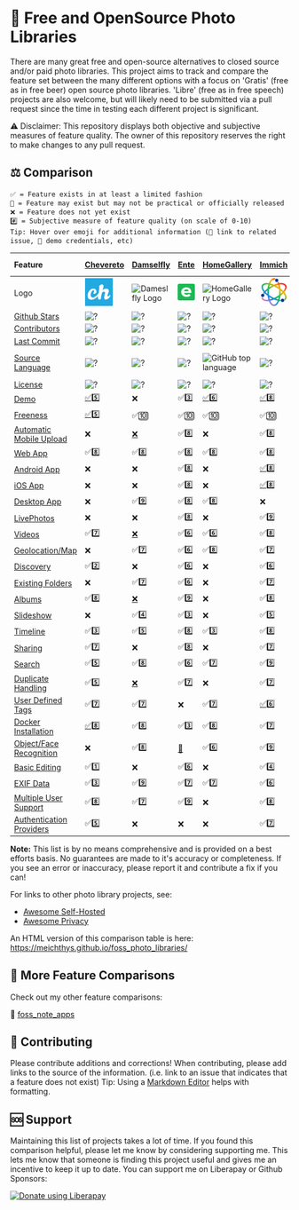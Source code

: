 # 📸 Free and OpenSource Photo Libraries

There are many great free and open-source alternatives to closed source and/or paid photo libraries. This project aims to track and compare the feature set between the many different options with a focus on 'Gratis' (free as in free beer) open source photo libraries. 'Libre' (free as in free speech) projects are also welcome, but will likely need to be submitted via a pull request since the time in testing each different project is significant.

⚠️ Disclaimer: This repository displays both objective and subjective measures of feature quality. The owner of this repository reserves the right to make changes to any pull request.

## ⚖️ Comparison

```text
✅ = Feature exists in at least a limited fashion
🚧 = Feature may exist but may not be practical or officially released
❌ = Feature does not yet exist
#️⃣ = Subjective measure of feature quality (on scale of 0-10)
Tip: Hover over emoji for additional information (🔗 link to related issue, 🔑 demo credentials, etc)
```

| Feature                                                          | [Chevereto](https://github.com/chevereto/chevereto)                                                                                                        | [Damselfly](https://github.com/Webreaper/Damselfly)                                                                                                   | [Ente](https://github.com/ente-io/ente)                                                                                        | [HomeGallery](https://github.com/xemle/home-gallery)                                                                                                         | [Immich](https://github.com/immich-app/immich)                                                                                                                             | [Librephotos](https://github.com/LibrePhotos/librephotos)                                                                                       | [Lychee](https://github.com/LycheeOrg/Lychee)                                                        | [Nextcloud Photos](https://github.com/nextcloud/photos/)                                                                                                               | [Nextcloud Memories](https://github.com/pulsejet/memories)                                                                                                              | [Photonix](https://github.com/photonixapp/photonix)                                                                                       | [Photofield](https://github.com/SmilyOrg/photofield)                                                                                                    | [PiGallery2](https://github.com/bpatrik/pigallery2)                                                                                      | [Photoprism](https://github.com/photoprism/photoprism)                                                                                                  | [Photoview](https://github.com/photoview/photoview)                                                                                       | [Piwigo](https://github.com/Piwigo/Piwigo)                                                                                                                                               | [Snapcrescent](https://github.com/snapcrescent/snapcrescent)                                                                                                                                          |
| :--------------------------------------------------------------- | ---------------------------------------------------------------------------------------------------------------------------------------------------------- | :---------------------------------------------------------------------------------------------------------------------------------------------------- | ------------------------------------------------------------------------------------------------------------------------------ | ------------------------------------------------------------------------------------------------------------------------------------------------------------ | -------------------------------------------------------------------------------------------------------------------------------------------------------------------------- | ----------------------------------------------------------------------------------------------------------------------------------------------- | ---------------------------------------------------------------------------------------------------- | ---------------------------------------------------------------------------------------------------------------------------------------------------------------------- | ----------------------------------------------------------------------------------------------------------------------------------------------------------------------- | ----------------------------------------------------------------------------------------------------------------------------------------- | ------------------------------------------------------------------------------------------------------------------------------------------------------- | ---------------------------------------------------------------------------------------------------------------------------------------- | ------------------------------------------------------------------------------------------------------------------------------------------------------- | ----------------------------------------------------------------------------------------------------------------------------------------- | ---------------------------------------------------------------------------------------------------------------------------------------------------------------------------------------- | ----------------------------------------------------------------------------------------------------------------------------------------------------------------------------------------------------- |
| Logo                                                             | <img src="https://raw.githubusercontent.com/chevereto/chevereto/4.2/content/images/system/default/favicon.png" style="width: 50px"  alt="Chevreto  Logo"/> | <img src="https://raw.githubusercontent.com/Webreaper/Damselfly/master/docs/cropped-Damselfly-Logo.webp" style="width: 50px"  alt="Dameslfly  Logo"/> | <img src="https://raw.githubusercontent.com/ente-io/ente/main/docs/docs/public/logo.png" style="width: 50px" alt="Ente Logo"/> | <img src="https://raw.githubusercontent.com/xemle/home-gallery/master/packages/webapp/src/public/logo512.png" style="width: 50px"  alt="HomeGallery  Logo"/> | <img src="https://raw.githubusercontent.com/immich-app/immich/main/mobile/android/app/src/main/res/mipmap-xxhdpi/ic_launcher.png" style="width: 50px"  alt="Immich Logo"/> | <img src="https://raw.githubusercontent.com/LibrePhotos/librephotos/dev/screenshots/lp-white.png" style="width: 50px"  alt="Librephotos Logo"/> | <img src="https://avatars.githubusercontent.com/u/37916028" style="width: 50px"  alt="Lychee Logo"/> | <img src="https://raw.githubusercontent.com/nextcloud/android/master/app/src/main/res/mipmap-xxhdpi/ic_launcher.png" style="width: 50px"  alt="NextcloudPhotos Logo"/> | <img src="https://raw.githubusercontent.com/pulsejet/memories/master/android/app/src/main/res/mipmap-xxhdpi/ic_launcher.png" style="width: 50px"  alt="Memories Logo"/> | <img src="https://raw.githubusercontent.com/photonixapp/photonix/master/ui/public/favicon.png" style="width: 50px"  alt="Photonix Logo"/> | <img src="https://raw.githubusercontent.com/SmilyOrg/photofield/main/ui/public/android-chrome-512x512.png" style="width: 50px"  alt="Photofield Logo"/> | <img src="https://raw.githubusercontent.com/bpatrik/pigallery2/master/docs/assets/icon.png" style="width: 50px"  alt="PiGallery2 Logo"/> | <img src="https://raw.githubusercontent.com/photoprism/photoprism/develop/assets/static/icons/app/512.png" style="width: 50px"  alt="Photoprism Logo"/> | <img src="https://raw.githubusercontent.com/photoview/photoview/master/ui/public/logo512.png" style="width: 50px"  alt="Photoview Logo"/> | <img src="https://raw.githubusercontent.com/Piwigo/Piwigo/d69bc8b88434cf065b63bac87a4adcc8143ddb21/themes/default/icon/piwigo.org-icon%201.svg" style="width: 50px"  alt="Piwigo Logo"/> | <img src="https://raw.githubusercontent.com/snapcrescent/snapcrescent/main/snapcrescent_mobile/android/app/src/main/res/mipmap-xxhdpi/ic_launcher.png" style="width: 50px"  alt="Snapcrescent Logo"/> |
| [Github Stars](features.md#github-stars)                         | ![?](https://img.shields.io/github/stars/chevereto/chevereto?label=%20)                                                                                    | ![?](https://img.shields.io/github/stars/Webreaper/Damselfly?label=%20)                                                                               | ![?](https://img.shields.io/github/stars/ente-io/ente?label=%20)                                                               | ![?](https://img.shields.io/github/stars/xemle/home-gallery?label=%20)                                                                                       | ![?](https://img.shields.io/github/stars/immich-app/immich?label=%20)                                                                                                      | ![?](https://img.shields.io/github/stars/LibrePhotos/librephotos?label=%20)                                                                     | ![?](https://img.shields.io/github/stars/LycheeOrg/Lychee?label=%20)                                 | ![?](https://img.shields.io/github/stars/nextcloud/photos?label=%20)                                                                                                   | ![?](https://img.shields.io/github/stars/pulsejet/memories?label=%20)                                                                                                   | ![?](https://img.shields.io/github/stars/photonixapp/photonix?label=%20)                                                                  | ![?](https://img.shields.io/github/stars/smilyorg/photofield?label=%20)                                                                                 | ![?](https://img.shields.io/github/stars/bpatrik/pigallery2?label=%20)                                                                   | ![?](https://img.shields.io/github/stars/photoprism/photoprism?label=%20)                                                                               | ![?](https://img.shields.io/github/stars/photoview/photoview?label=%20)                                                                   | ![?](https://img.shields.io/github/stars/Piwigo/Piwigo?label=%20)                                                                                                                        | ![?](https://img.shields.io/github/stars/snapcrescent/snapcrescent?label=%20)                                                                                                                         |
| [Contributors](features.md#contributors)                         | ![?](https://img.shields.io/github/contributors/chevereto/chevereto?label=%20)                                                                             | ![?](https://img.shields.io/github/contributors/webreaper/damselfly?label=%20)                                                                        | ![?](https://img.shields.io/github/contributors/ente-io/ente?label=%20)                                                        | ![?](https://img.shields.io/github/contributors/xemle/home-gallery?label=%20)                                                                                | ![?](https://img.shields.io/github/contributors/immich-app/immich?label=%20)                                                                                               | ![?](https://img.shields.io/github/contributors/librephotos/librephotos?label=%20)                                                              | ![?](https://img.shields.io/github/contributors/lycheeorg/lychee?label=%20)                          | ![?](https://img.shields.io/github/contributors/nextcloud/photos?label=%20)                                                                                            | ![?](https://img.shields.io/github/contributors/pulsejet/memories?label=%20)                                                                                            | ![?](https://img.shields.io/github/contributors/photonixapp/photonix?label=%20)                                                           | ![?](https://img.shields.io/github/contributors/smilyorg/photofield?label=%20)                                                                          | ![?](https://img.shields.io/github/contributors/bpatrik/pigallery2?label=%20)                                                            | ![?](https://img.shields.io/github/contributors/photoprism/photoprism?label=%20)                                                                        | ![?](https://img.shields.io/github/contributors/photoview/photoview?label=%20)                                                            | ![?](https://img.shields.io/github/contributors/Piwigo/Piwigo?label=%20)                                                                                                                 | ![?](https://img.shields.io/github/contributors/snapcrescent/snapcrescent?label=%20)                                                                                                                  |
| [Last Commit](features.md#last-commit)                           | ![?](https://img.shields.io/github/last-commit/chevereto/chevereto/4.2?label=%20)                                                                          | ![?](https://img.shields.io/github/last-commit/webreaper/damselfly/master?label=%20)                                                                  | ![?](https://img.shields.io/github/last-commit/ente-io/ente/main?label=%20)                                                    | ![?](https://img.shields.io/github/last-commit/xemle/home-gallery/master?label=%20)                                                                          | ![?](https://img.shields.io/github/last-commit/immich-app/immich/main?label=%20)                                                                                           | ![?](https://img.shields.io/github/last-commit/librephotos/librephotos/dev?label=%20)                                                           | ![?](https://img.shields.io/github/last-commit/lycheeorg/lychee/master?label=%20)                    | ![?](https://img.shields.io/github/last-commit/nextcloud/photos/master?label=%20)                                                                                      | ![?](https://img.shields.io/github/last-commit/pulsejet/memories/master?label=%20)                                                                                      | ![?](https://img.shields.io/github/last-commit/photonixapp/photonix/master?label=%20)                                                     | ![?](https://img.shields.io/github/last-commit/smilyorg/photofield/main?label=%20)                                                                      | ![?](https://img.shields.io/github/last-commit/bpatrik/pigallery2/master?label=%20)                                                      | ![?](https://img.shields.io/github/last-commit/photoprism/photoprism/develop?label=%20)                                                                 | ![?](https://img.shields.io/github/last-commit/photoview/photoview/master?label=%20)                                                      | ![?](https://img.shields.io/github/last-commit/Piwigo/Piwigo/master?label=%20)                                                                                                           | ![?](https://img.shields.io/github/last-commit/snapcrescent/snapcrescent/main?label=%20)                                                                                                              |
| [Source Language](features.md#source-language)                   | ![?](https://img.shields.io/github/languages/top/chevereto/chevereto)                                                                                      | ![?](https://img.shields.io/github/languages/top/Webreaper/Damselfly)                                                                                 | ![?](https://img.shields.io/github/languages/top/ente-io/ente)                                                                 | ![GitHub top language](https://img.shields.io/github/languages/top/xemle/home-gallery)                                                                       | ![?](https://img.shields.io/github/languages/top/immich-app/immich)                                                                                                        | ![GitHub top language](https://img.shields.io/github/languages/top/librephotos/librephotos)                                                     | ![GitHub top language](https://img.shields.io/github/languages/top/lycheeorg/lychee)                 | ![GitHub top language](https://img.shields.io/github/languages/top/nextcloud/photos)                                                                                   | ![GitHub top language](https://img.shields.io/github/languages/top/pulsejet/memories)                                                                                   | ![GitHub top language](https://img.shields.io/github/languages/top/photonixapp/photonix)                                                  | ![GitHub top language](https://img.shields.io/github/languages/top/smilyorg/photofield)                                                                 | ![GitHub top language](https://img.shields.io/github/languages/top/bpatrik/pigallery2)                                                   | ![GitHub top language](https://img.shields.io/github/languages/top/photoprism/photoprism)                                                               | ![GitHub top language](https://img.shields.io/github/languages/top/photoview/photoview)                                                   | ![GitHub top language](https://img.shields.io/github/languages/top/piwigo/piwigo)                                                                                                        | ![GitHub top language](https://img.shields.io/github/languages/top/snapcrescent/snapcrescent)                                                                                                         |
| [License](features.md#license)                                   | ![?](https://img.shields.io/github/license/chevereto/chevereto?label=%20)                                                                                  | ![?](https://img.shields.io/github/license/Webreaper/Damselfly?label=%20)                                                                             | ![?](https://img.shields.io/github/license/ente-io/ente?label=%20)                                                             | ![?](https://img.shields.io/github/license/xemle/home-gallery?label=%20)                                                                                     | ![?](https://img.shields.io/github/license/immich-app/immich?label=%20)                                                                                                    | ![?](https://img.shields.io/github/license/LibrePhotos/librephotos?label=%20)                                                                   | ![?](https://img.shields.io/github/license/LycheeOrg/Lychee?label=%20)                               | ![?](https://img.shields.io/github/license/nextcloud/photos?label=%20)                                                                                                 | ![?](https://img.shields.io/github/license/pulsejet/memories?label=%20)                                                                                                 | ![?](https://img.shields.io/github/license/photonixapp/photonix?label=%20)                                                                | ![?](https://img.shields.io/github/license/smilyorg/photofield?label=%20)                                                                               | ![?](https://img.shields.io/github/license/bpatrik/pigallery2?label=%20)                                                                 | ![?](https://img.shields.io/static/v1?label=%20&message=GPL-3.0&color=orange)                                                                           | ![?](https://img.shields.io/github/license/photoview/photoview?label=%20)                                                                 | ![?](https://img.shields.io/github/license/Piwigo/Piwigo?label=%20)                                                                                                                      | ![?](https://img.shields.io/github/license/snapcrescent/snapcrescent?label=%20)                                                                                                                       |
| [Demo](features.md#demo)                                         | [✅5️⃣](https://demo.chevereto.com/)                                                                                                                        | ❌                                                                                                                                                    | ✅3️⃣                                                                                                                           | [✅](https://demo.home-gallery.org/https://demo.photoprism.app/library/brow)6️⃣                                                                               | [✅](https://demo.immich.app/)8️⃣                                                                                                                                           | [✅](https://demo2.librephotos.com/ "User:demo Pass:demo1234")5️⃣                                                                                | [✅](https://lychee-demo.fly.dev/landing "User:admin Pass:admin")9️⃣                                  | [✅](https://nextcloud.com/instant-trial/)4️⃣                                                                                                                           | [✅](https://demo.memories.gallery/apps/memories/)8️⃣                                                                                                                    | [✅](https://demo.photonix.org/login)8️⃣                                                                                                   | [✅](https://demo.photofield.dev/)6️⃣                                                                                                                    | [✅](https://pigallery2.onrender.com/)8️⃣                                                                                                 | [✅](https://demo.photoprism.app/library/browse)9️⃣                                                                                                      | [✅](https://photos.qpqp.dk/ "User:demo Pass:demo")9️⃣                                                                                     | [✅](https://piwigo.org/demo)9️⃣                                                                                                                                                          | [✅](https://demo.snapcrescent.app)9️⃣                                                                                                                                                                 |
| [Freeness](features.md#freeness)                                 | [✅5️⃣](https://rodolfoberrios.com/2022/12/01/chevereto-goes-free/)                                                                                         | ✅🔟                                                                                                                                                  | ✅🔟                                                                                                                           | ✅🔟                                                                                                                                                         | ✅🔟                                                                                                                                                                       | ✅🔟                                                                                                                                            | ✅🔟                                                                                                 | ✅🔟                                                                                                                                                                   | ✅🔟                                                                                                                                                                    | ✅🔟                                                                                                                                      | ✅🔟                                                                                                                                                    | ✅🔟                                                                                                                                     | [🚧](https://photoprism.app/get)7️⃣                                                                                                                      | ✅🔟                                                                                                                                      | ✅🔟                                                                                                                                                                                     | ✅🔟                                                                                                                                                                                                  |
| [Automatic Mobile Upload](features.md#automatic-mobile-upload)   | ❌                                                                                                                                                         | [❌](https://github.com/Webreaper/Damselfly/issues/40)                                                                                                | ✅8️⃣                                                                                                                           | ❌                                                                                                                                                           | ✅8️⃣                                                                                                                                                                       | ❌                                                                                                                                              | ✅5️⃣                                                                                                 | ✅7️⃣                                                                                                                                                                   | ✅7️⃣                                                                                                                                                                    | ❌                                                                                                                                        | ❌                                                                                                                                                      | ❌                                                                                                                                       | ✅6️⃣                                                                                                                                                    | [❌](https://github.com/photoview/photoview/issues/129)                                                                                   | ✅7️⃣                                                                                                                                                                                     | ✅7️⃣                                                                                                                                                                                                  |
| [Web App](features.md#web-app)                                   | ✅8️⃣                                                                                                                                                       | ✅8️⃣                                                                                                                                                  | ✅8️⃣                                                                                                                           | ✅8️⃣                                                                                                                                                         | ✅8️⃣                                                                                                                                                                       | ✅8️⃣                                                                                                                                            | ✅8️⃣                                                                                                 | ✅7️⃣                                                                                                                                                                   | ✅9️⃣                                                                                                                                                                    | ✅7️⃣                                                                                                                                      | ✅9️⃣                                                                                                                                                    | ✅7️⃣                                                                                                                                     | ✅7️⃣                                                                                                                                                    | ✅8️⃣                                                                                                                                      | ✅8️⃣                                                                                                                                                                                     | ✅7️⃣                                                                                                                                                                                                  |
| [Android App](features.md#android-app)                           | ❌                                                                                                                                                         | ❌                                                                                                                                                    | ✅8️⃣                                                                                                                           | ❌                                                                                                                                                           | [✅](https://github.com/immich-app/immich#step-4-run-mobile-app)8️⃣                                                                                                         | ✅[7️⃣](https://github.com/savvasdalkitsis/uhuruphotos-android)                                                                                  | [❌](https://github.com/LycheeOrg/Lychee/issues/1013)                                                | [✅](https://github.com/nextcloud/android)3️⃣                                                                                                                           | [✅](https://github.com/pulsejet/memories/issues/180)7️⃣                                                                                                                 | ✅[4️⃣](https://github.com/photonixapp/photonix-mobile)                                                                                    | ❌                                                                                                                                                      | ❌                                                                                                                                       | [🚧](https://docs.photoprism.app/user-guide/pwa/)4️⃣                                                                                                     | [🚧](https://github.com/photoview/photoview/issues/701)3️⃣                                                                                 | [✅](https://www.piwigo.org/mobile-applications)7️⃣                                                                                                                                       | [✅](https://github.com/snapcrescent/snapcrescent/releases)7️⃣                                                                                                                                         |
| [iOS App](features.md#ios-app)                                   | ❌                                                                                                                                                         | ❌                                                                                                                                                    | ✅8️⃣                                                                                                                           | ❌                                                                                                                                                           | [✅](https://github.com/immich-app/immich#step-4-run-mobile-app)8️⃣                                                                                                         | [🚧](https://github.com/LibrePhotos/librephotos-mobile)3️⃣                                                                                       | [❌](https://github.com/LycheeOrg/Lychee/issues/1013)                                                | [🚧](https://github.com/nextcloud/ios/ "Nextcloud Files App")3️⃣                                                                                                        | [🚧](https://github.com/nextcloud/ios/ "Nextcloud Files App")3️⃣                                                                                                         | ✅[4️⃣](https://github.com/photonixapp/photonix-mobile)                                                                                    | ❌                                                                                                                                                      | ❌                                                                                                                                       | [🚧](https://docs.photoprism.app/user-guide/pwa/)4️⃣                                                                                                     | [✅](https://apps.apple.com/dk/app/photoview-media-gallery/id1578380271)6️⃣                                                                | [✅](https://www.piwigo.org/mobile-applications)7️⃣                                                                                                                                       | ❌                                                                                                                                                                                                    |
| [Desktop App](features.md#desktop-app)                           | ❌                                                                                                                                                         | ✅9️⃣                                                                                                                                                  | ✅8️⃣                                                                                                                           | ✅8️⃣                                                                                                                                                         | ❌                                                                                                                                                                         | ❌                                                                                                                                              | ❌                                                                                                   | [🚧](https://github.com/nextcloud/desktop/ "File sync only")2️⃣                                                                                                         | [🚧](https://github.com/nextcloud/desktop/ "File sync only")2️⃣                                                                                                          | [❌](https://github.com/photonixapp/photonix/issues/61)                                                                                   | ❌                                                                                                                                                      | ❌                                                                                                                                       | ❌                                                                                                                                                      | ❌                                                                                                                                        | ❌                                                                                                                                                                                       | ❌                                                                                                                                                                                                    |
| [LivePhotos](features.md#livephotos)                             | ❌                                                                                                                                                         | ❌                                                                                                                                                    | ✅8️⃣                                                                                                                           | ❌                                                                                                                                                           | ✅9️⃣                                                                                                                                                                       | [❌](https://github.com/LibrePhotos/librephotos/issues/287)                                                                                     | ✅[6️⃣](https://github.com/LycheeOrg/Lychee/issues/1283)                                              | [✅️3️⃣](https://github.com/nextcloud/photos/issues/344)                                                                                                                | ✅8️⃣                                                                                                                                                                    | [❌](https://github.com/photonixapp/photonix/issues/250)                                                                                  | [❌](https://github.com/SmilyOrg/photofield/issues/52)                                                                                                  | ❌                                                                                                                                       | ✅7️⃣                                                                                                                                                    | [❌](https://github.com/photoview/photoview/issues/273)                                                                                   | [❌](https://github.com/Piwigo/Piwigo/issues/1677)                                                                                                                                       | ❌                                                                                                                                                                                                    |
| [Videos](features.md#videos)                                     | ✅7️⃣                                                                                                                                                       | [❌](https://github.com/Webreaper/Damselfly/issues/82)                                                                                                | ✅6️⃣                                                                                                                           | ✅6️⃣                                                                                                                                                         | ✅8️⃣                                                                                                                                                                       | ✅8️⃣                                                                                                                                            | ✅6️⃣                                                                                                 | ✅5️⃣                                                                                                                                                                   | ✅7️⃣                                                                                                                                                                    | [❌](https://github.com/photonixapp/photonix/issues/295)                                                                                  | ✅6️⃣                                                                                                                                                    | ✅8️⃣                                                                                                                                     | ✅7️⃣                                                                                                                                                    | ✅7️⃣                                                                                                                                      | ✅4️⃣                                                                                                                                                                                     | ✅7️⃣                                                                                                                                                                                                  |
| [Geolocation/Map](features.md#geolocation/map)                   | ❌                                                                                                                                                         | ✅7️⃣                                                                                                                                                  | ✅6️⃣                                                                                                                           | ✅8️⃣                                                                                                                                                         | ✅7️⃣                                                                                                                                                                       | ✅8️⃣                                                                                                                                            | [✅5️⃣](https://github.com/LycheeOrg/Lychee/issues/1051)                                              | ✅6️⃣                                                                                                                                                                   | ✅9️⃣                                                                                                                                                                    | ✅9️⃣                                                                                                                                      | ✅8️⃣                                                                                                                                                    | ✅8️⃣                                                                                                                                     | ✅6️⃣                                                                                                                                                    | ✅8️⃣                                                                                                                                      | ✅7️⃣                                                                                                                                                                                     | ❌                                                                                                                                                                                                    |
| [Discovery](features.md#discovery)                               | ✅2️⃣                                                                                                                                                       | ❌                                                                                                                                                    | ✅6️⃣                                                                                                                           | ❌                                                                                                                                                           | ✅6️⃣                                                                                                                                                                       | ✅7️⃣                                                                                                                                            | ✅6️⃣                                                                                                 | ✅6️⃣                                                                                                                                                                   | ✅7️⃣                                                                                                                                                                    | ❌                                                                                                                                        | ❌                                                                                                                                                      | ❌                                                                                                                                       | ✅6️⃣                                                                                                                                                    | ❌                                                                                                                                        | ✅1️⃣                                                                                                                                                                                     | ❌                                                                                                                                                                                                    |
| [Existing Folders](features.md#existing-folders)                 | ❌                                                                                                                                                         | ✅7️⃣                                                                                                                                                  | ✅6️⃣                                                                                                                           | ❌                                                                                                                                                           | ✅[7️⃣](https://immich.app/docs/features/libraries#external-libraries)                                                                                                      | ✅4️⃣                                                                                                                                            | [❌](https://github.com/LycheeOrg/Lychee/issues/1096)                                                | ✅7️⃣                                                                                                                                                                   | ✅9️⃣                                                                                                                                                                    | [❌](https://github.com/photonixapp/photonix/issues/411)                                                                                  | ✅[4️⃣](https://github.com/SmilyOrg/photofield/issues/45)                                                                                                | ✅5️⃣                                                                                                                                     | ✅9️⃣                                                                                                                                                    | ✅5️⃣                                                                                                                                      | [✅](https://github.com/Piwigo/Piwigo/issues/960)7️⃣                                                                                                                                      | ❌                                                                                                                                                                                                    |
| [Albums](features.md#albums)                                     | ✅8️⃣                                                                                                                                                       | [❌](https://github.com/Webreaper/Damselfly/issues/238)                                                                                               | ✅9️⃣                                                                                                                           | ❌                                                                                                                                                           | ✅8️⃣                                                                                                                                                                       | ✅9️⃣                                                                                                                                            | ✅8️⃣                                                                                                 | ✅4️⃣                                                                                                                                                                   | ✅8️⃣                                                                                                                                                                    | ✅5️⃣                                                                                                                                      | ❌                                                                                                                                                      | ✅6️⃣                                                                                                                                     | ✅8️⃣                                                                                                                                                    | ✅6️⃣                                                                                                                                      | ✅8️⃣                                                                                                                                                                                     | ✅5️⃣                                                                                                                                                                                                  |
| [Slideshow](features.md#slideshow)                               | ❌                                                                                                                                                         | ✅4️⃣                                                                                                                                                  | ✅3️⃣                                                                                                                           | ❌                                                                                                                                                           | ✅5️⃣                                                                                                                                                                       | ❌                                                                                                                                              | [✅4️⃣](https://github.com/LycheeOrg/Lychee/pull/1819)                                                | ✅5️⃣                                                                                                                                                                   | ✅5️⃣                                                                                                                                                                    | [❌](https://github.com/photonixapp/photonix/issues/427)                                                                                  | ✅6️⃣                                                                                                                                                    | ✅7️⃣                                                                                                                                     | ✅6️⃣                                                                                                                                                    | [❌](https://github.com/photoview/photoview/issues/51)                                                                                    | ✅5️⃣                                                                                                                                                                                     | ❌                                                                                                                                                                                                    |
| [Timeline](features.md#timeline)                                 | ✅3️⃣                                                                                                                                                       | ✅5️⃣                                                                                                                                                  | ✅8️⃣                                                                                                                           | ✅3️⃣                                                                                                                                                         | ✅8️⃣                                                                                                                                                                       | ✅9️⃣                                                                                                                                            | [❌](https://github.com/LycheeOrg/Lychee/issues/1050)                                                | ✅4️⃣                                                                                                                                                                   | ✅9️⃣                                                                                                                                                                    | ✅5️⃣                                                                                                                                      | ✅6️⃣                                                                                                                                                    | ✅5️⃣                                                                                                                                     | ✅5️⃣                                                                                                                                                    | ✅9️⃣                                                                                                                                      | ✅3️⃣                                                                                                                                                                                     | ✅5️⃣                                                                                                                                                                                                  |
| [Sharing](features.md#sharing)                                   | ✅7️⃣                                                                                                                                                       | ❌                                                                                                                                                    | ✅8️⃣                                                                                                                           | ❌                                                                                                                                                           | ✅7️⃣                                                                                                                                                                       | ✅9️⃣                                                                                                                                            | ✅9️⃣                                                                                                 | ✅8️⃣                                                                                                                                                                   | ✅9️⃣                                                                                                                                                                    | ❌                                                                                                                                        | ❌                                                                                                                                                      | ✅7️⃣                                                                                                                                     | ✅7️⃣                                                                                                                                                    | ✅8️⃣                                                                                                                                      | ✅5️⃣                                                                                                                                                                                     | ✅5️⃣                                                                                                                                                                                                  |
| [Search](features.md#search)                                     | ✅5️⃣                                                                                                                                                       | ✅8️⃣                                                                                                                                                  | ✅6️⃣                                                                                                                           | ✅7️⃣                                                                                                                                                         | ✅9️⃣                                                                                                                                                                       | ✅8️⃣                                                                                                                                            | ✅5️⃣                                                                                                 | ✅4️⃣                                                                                                                                                                   | ✅4️⃣                                                                                                                                                                    | ✅8️⃣                                                                                                                                      | ✅9️⃣                                                                                                                                                    | ✅7️⃣                                                                                                                                     | ✅8️⃣                                                                                                                                                    | ✅5️⃣                                                                                                                                      | ✅7️⃣                                                                                                                                                                                     | ❌                                                                                                                                                                                                    |
| [Duplicate Handling](features.md#duplicate-handling)             | ✅5️⃣                                                                                                                                                       | [❌](https://github.com/Webreaper/Damselfly/issues/97)                                                                                                | ✅7️⃣                                                                                                                           | ❌                                                                                                                                                           | ✅7️⃣                                                                                                                                                                       | [❌](https://github.com/LibrePhotos/librephotos/issues/753)                                                                                     | [✅7️⃣](https://github.com/LycheeOrg/Lychee/issues/1762)                                              | ✅[6️⃣](https://apps.nextcloud.com/apps/mediadc)                                                                                                                        | ✅[6️⃣](https://apps.nextcloud.com/apps/mediadc)                                                                                                                         | [❌](https://github.com/photonixapp/photonix/issues/422)                                                                                  | ❌                                                                                                                                                      | ✅5️⃣                                                                                                                                     | ✅[6️⃣](https://docs.photoprism.app/user-guide/library/duplicates/)                                                                                      | [❌](https://github.com/photoview/photoview/issues/801)                                                                                   | ✅6️⃣                                                                                                                                                                                     | ✅7️⃣                                                                                                                                                                                                  |
| [User Defined Tags](features.md#photo-tagging)                   | ✅7️⃣                                                                                                                                                       | ✅7️⃣                                                                                                                                                  | ❌                                                                                                                             | ✅7️⃣                                                                                                                                                         | [✅️](https://github.com/immich-app/immich/releases/tag/v1.113.0)6️⃣                                                                                                        | [❌](https://github.com/LibrePhotos/librephotos/issues/525)                                                                                     | ✅5️⃣                                                                                                 | ✅️3️⃣                                                                                                                                                                  | [✅️](https://github.com/pulsejet/memories/issues/487)6️⃣                                                                                                                | ✅6️⃣                                                                                                                                      | ✅6️⃣                                                                                                                                                    | ❌                                                                                                                                       | ✅5️⃣                                                                                                                                                    | ❌                                                                                                                                        | ✅7️⃣                                                                                                                                                                                     | ❌                                                                                                                                                                                                    |
| [Docker Installation](features.md#docker-installation)           | [✅8️⃣](https://github.com/chevereto/docker#pure-docker)                                                                                                    | ✅8️⃣                                                                                                                                                  | ✅3️⃣                                                                                                                           | ✅8️⃣                                                                                                                                                         | ✅7️⃣                                                                                                                                                                       | ✅7️⃣                                                                                                                                            | ✅7️⃣                                                                                                 | [✅](https://github.com/nextcloud/all-in-one#nextcloud-all-in-one)6️⃣                                                                                                   | [✅](https://github.com/nextcloud/all-in-one#nextcloud-all-in-one)6️⃣                                                                                                    | ✅8️⃣                                                                                                                                      | ✅7️⃣                                                                                                                                                    | ✅7️⃣                                                                                                                                     | ✅6️⃣                                                                                                                                                    | ✅8️⃣                                                                                                                                      | [✅](https://hub.docker.com/r/linuxserver/piwigo)7️⃣                                                                                                                                      | ✅8️⃣                                                                                                                                                                                                  |
| [Object/Face Recognition](features.md#object/face-recognition)   | ❌                                                                                                                                                         | ✅8️⃣                                                                                                                                                  | [🚧](https://github.com/ente-io/ente/issues/1014)                                                                              | ✅6️⃣                                                                                                                                                         | ✅9️⃣                                                                                                                                                                       | ✅8️⃣                                                                                                                                            | [❌](https://github.com/LycheeOrg/Lychee/issues/1266)                                                | [✅8️⃣](https://github.com/nextcloud/recognize)                                                                                                                         | [✅8️⃣](https://github.com/nextcloud/recognize)                                                                                                                          | ✅8️⃣                                                                                                                                      | ✅7️⃣                                                                                                                                                    | ✅6️⃣                                                                                                                                     | ✅9️⃣                                                                                                                                                    | ✅6️⃣                                                                                                                                      | [✅](https://github.com/Piwigo/Piwigo/issues/1159)5️⃣                                                                                                                                     | ❌                                                                                                                                                                                                    |
| [Basic Editing](features.md#basic-editing)                       | ✅1️⃣                                                                                                                                                       | ❌                                                                                                                                                    | ✅6️⃣                                                                                                                           | ❌                                                                                                                                                           | ✅4️⃣                                                                                                                                                                       | ❌                                                                                                                                              | ❌                                                                                                   | ✅6️⃣                                                                                                                                                                   | ✅6️⃣                                                                                                                                                                    | ❌                                                                                                                                        | ❌                                                                                                                                                      | ❌                                                                                                                                       | ❌                                                                                                                                                      | ❌                                                                                                                                        | ❌                                                                                                                                                                                       | ❌                                                                                                                                                                                                    |
| [EXIF Data](features.md#exif-data)                               | ✅3️⃣                                                                                                                                                       | ✅9️⃣                                                                                                                                                  | ✅7️⃣                                                                                                                           | ✅7️⃣                                                                                                                                                         | ✅6️⃣                                                                                                                                                                       | [❌](https://github.com/LibrePhotos/librephotos/issues/77)                                                                                      | ✅7️⃣                                                                                                 | [❌](https://github.com/nextcloud/photos/issues/226)                                                                                                                   | ✅8️⃣                                                                                                                                                                    | ✅7️⃣                                                                                                                                      | ✅️3️⃣                                                                                                                                                   | ✅7️⃣                                                                                                                                     | ✅9️⃣                                                                                                                                                    | ✅7️⃣                                                                                                                                      | ✅6️⃣                                                                                                                                                                                     | ✅7️⃣                                                                                                                                                                                                  |
| [Multiple User Support](features.md#multiple-user-support)       | ✅8️⃣                                                                                                                                                       | ✅7️⃣                                                                                                                                                  | ✅9️⃣                                                                                                                           | ❌                                                                                                                                                           | ✅8️⃣                                                                                                                                                                       | ✅8️⃣                                                                                                                                            | ✅6️⃣                                                                                                 | ✅9️⃣                                                                                                                                                                   | ✅9️⃣                                                                                                                                                                    | ✅7️⃣                                                                                                                                      | [❌](https://github.com/SmilyOrg/photofield/issues/28)                                                                                                  | ✅7️⃣                                                                                                                                     | [❌](https://github.com/photoprism/photoprism/issues/98)                                                                                                | ✅6️⃣                                                                                                                                      | ✅8️⃣                                                                                                                                                                                     | ✅5️⃣                                                                                                                                                                                                  |
| [Authentication Providers](features.md#authentication-providers) | ✅5️⃣                                                                                                                                                       | ❌                                                                                                                                                    | ❌                                                                                                                             | ❌                                                                                                                                                           | ✅7️⃣                                                                                                                                                                       | [❌](https://github.com/LibrePhotos/librephotos/issues/616)                                                                                     | ✅7️⃣                                                                                                 | ✅9️⃣                                                                                                                                                                   | ✅9️⃣                                                                                                                                                                    | [❌](https://github.com/photonixapp/photonix/issues/432)                                                                                  | ❌                                                                                                                                                      | [❌](https://github.com/bpatrik/pigallery2/issues/389)                                                                                   | [🚧](https://github.com/photoprism/photoprism/issues/782)                                                                                               | [❌](https://github.com/photoview/photoview/issues/624)                                                                                   | ✅5️⃣                                                                                                                                                                                     | ❌                                                                                                                                                                                                    |

**Note:** This list is by no means comprehensive and is provided on a best efforts basis. No guarantees are made to it's accuracy or completeness. If you see an error or inaccuracy, please report it and contribute a fix if you can!

For links to other photo library projects, see:

- [Awesome Self-Hosted](https://github.com/awesome-selfhosted/awesome-selfhosted#photo-and-video-galleries)
- [Awesome Privacy](https://github.com/pluja/awesome-privacy#photo-storage)

An HTML version of this comparison table is here: https://meichthys.github.io/foss_photo_libraries/

## 👋 More Feature Comparisons

Check out my other feature comparisons:

📝 [foss_note_apps](https://github.com/meichthys/foss_note_apps)

## 🤝 Contributing

Please contribute additions and corrections!
When contributing, please add links to the source of the information.
(i.e. link to an issue that indicates that a feature does not exist)
Tip: Using a [Markdown Editor](https://marketplace.visualstudio.com/items?itemName=zaaack.markdown-editor) helps with formatting.

## 🆘 Support

Maintaining this list of projects takes a lot of time. If you found this comparison helpful, please let me know by considering supporting me. This lets me know that someone is finding this project useful and gives me an incentive to keep it up to date.
You can support me on Liberapay or Github Sponsors:

<a href="https://liberapay.com/meichthys/donate"><img alt="Donate using Liberapay" src="https://liberapay.com/assets/widgets/donate.svg"></a>
